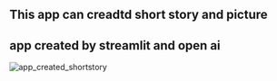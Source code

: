 ## This app can creadtd short story and picture 
## app created by streamlit and open ai


![app_created_shortstory](https://user-images.githubusercontent.com/114721110/230708889-cb707b9e-a2de-4902-a372-b269c08f4883.jpg)
